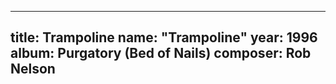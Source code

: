 
---
title: Trampoline
name: "Trampoline"
year:  1996
album: Purgatory (Bed of Nails)
composer: Rob Nelson
---
